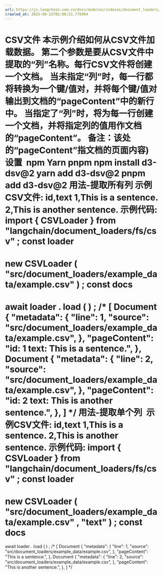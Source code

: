 ```yaml
---
url: https://js.langchain.com.cn/docs/modules/indexes/document_loaders/examples/file_loaders/csv
crawled_at: 2025-06-22T02:00:21.776904
---
```


CSV文件
本示例介绍如何从CSV文件加载数据。
第二个参数是要从CSV文件中提取的“列”名称。每行CSV文件将创建一个文档。
当未指定“列”时，每一行都将转换为一个键/值对，并将每个键/值对输出到文档的“pageContent”中的新行中。
当指定了“列”时，将为每一行创建一个文档，并将指定列的值用作文档的“pageContent”。
备注：该处的“pageContent”指文档的页面内容)
设置
​
npm
Yarn
pnpm
npm
install
d3-dsv@2
yarn
add
d3-dsv@2
pnpm
add
d3-dsv@2
用法-提取所有列
​
示例CSV文件:
id,text
1,This is a sentence.
2,This is another sentence.
示例代码:
import
{
CSVLoader
}
from
"langchain/document_loaders/fs/csv"
;
const
loader
=
new
CSVLoader
(
"src/document_loaders/example_data/example.csv"
)
;
const
docs
=
await
loader
.
load
(
)
;
/*
[
Document {
"metadata": {
"line": 1,
"source": "src/document_loaders/example_data/example.csv",
},
"pageContent": "id: 1
text: This is a sentence.",
},
Document {
"metadata": {
"line": 2,
"source": "src/document_loaders/example_data/example.csv",
},
"pageContent": "id: 2
text: This is another sentence.",
},
]
*/
用法-提取单个列
​
示例CSV文件:
id,text
1,This is a sentence.
2,This is another sentence.
示例代码:
import
{
CSVLoader
}
from
"langchain/document_loaders/fs/csv"
;
const
loader
=
new
CSVLoader
(
"src/document_loaders/example_data/example.csv"
,
"text"
)
;
const
docs
=
await
loader
.
load
(
)
;
/*
[
Document {
"metadata": {
"line": 1,
"source": "src/document_loaders/example_data/example.csv",
},
"pageContent": "This is a sentence.",
},
Document {
"metadata": {
"line": 2,
"source": "src/document_loaders/example_data/example.csv",
},
"pageContent": "This is another sentence.",
},
]
*/
